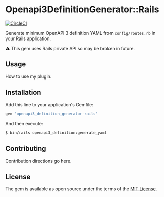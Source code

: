 # Openapi3DefinitionGenerator::Rails
[![CircleCI](https://circleci.com/gh/unasuke/openapi3_definition_generator-rails.svg?style=svg)](https://circleci.com/gh/unasuke/openapi3_definition_generator-rails)

Generate minimum OpenAPI 3 definition YAML from `config/routes.rb` in your Rails application.

:warning: This gem uses Rails private API so may be broken in future.

## Usage
How to use my plugin.

## Installation
Add this line to your application's Gemfile:

```ruby
gem 'openapi3_definition_generator-rails'
```

And then execute:

```bash
$ bin/rails openapi3_definition:generate_yaml
```

## Contributing
Contribution directions go here.

## License
The gem is available as open source under the terms of the [MIT License](https://opensource.org/licenses/MIT).
